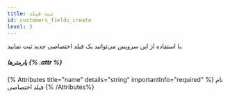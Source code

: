```yaml
---
title: ثبت فیلد 
id: customers_fields_create
level: 3
---
```


با استفاده از این سرویس می‌توانید یک فیلد اختصاصی جدید ثبت نمایید.

##### پارمترها {% .attr %}

{% Attributes title="name" details="string" importantInfo="required" %}
نام فیلد اختصاصی
{% /Attributes%}
